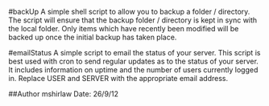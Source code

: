 #backUp
A simple shell script to allow you to backup a folder / directory. The script will ensure that the backup folder / directory is kept in sync with the local folder. Only items which have recently been modified will be backed up once the initial backup has taken place. 

#emailStatus
A simple script to email the status of your server. This script is best used with cron to send regular updates as to the status of your server. It includes information on uptime and the number of users currently logged in. Replace USER and SERVER with the appropriate email address. 

##Author
mshirlaw
Date: 26/9/12